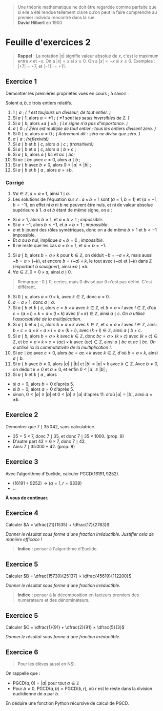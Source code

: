 > Une théorie mathématique ne doit être regardée comme parfaite que si elle a été rendue tellement claire qu’on peut la faire comprendre au premier individu rencontré dans la rue.  
> **David Hilbert** en 1900

# Feuille d'exercices 2

> **Rappel** : La notation $|x|$ signifie valeur absolue de $x$, c'est le maximum entre $x$ et $-x$. On a $|x| = x$ si $x\geqslant 0$. On a $|x| = -x$ si $x\leqslant 0$.
Exemples : $|+7| = +7$, et $|-11|=+11$.

## Exercice 1

Démontrer les premières propriétés vues en cours ; à savoir : 

Soient $a,b,c$ trois entiers relatifs.
1. $1\mid a$ ; _( $1$ est toujours un diviseur, de tout entier. )_
2. Si $a\mid 1$, alors $a=\pm 1$ ; _( $\pm1$ sont les seuls inversibles de $\mathbb{Z}$. )_
3. Si $a\mid b$, alors $\pm a\mid \pm b$ ; _( Le signe n'a pas d'importance. )_
4.  $a\mid 0$ ; _( Zéro est multiple de tout entier ; tous les entiers divisent zéro. )_
5.  Si $0\mid a$, alors $a=0$ ; _( Autrement dit : zéro ne divise que zéro. )_
6. $a\mid a$ ; _(réflexivité)_
7. Si $a\mid b$ et $b\mid c$, alors $a\mid c$ ; _(transitivité)_
8. Si $a\mid b$ et $a\mid c$, alors $a\mid b+c$ ; 
9. Si $a\mid b$, alors $a\mid bc$ et $ac\mid bc$;
10. Si  $ac\mid bc$ avec $c\neq 0$, alors $a\mid b$ ;
11. Si  $a\mid b$ avec $b\neq 0$, alors $0<|a| \leqslant |b|$ ;
12. Si  $a\mid b$ et $b\mid a$ , alors $a=\pm b$.

### Corrigé
1. $\forall a \in \mathbb Z, a = a×1$, ainsi $1\mid a$.
2. Les solutions de l'équation sur $\mathbb Z$ : $a×b = 1$ sont $(a=1, b=1)$ et $(a=-1, b=-1)$, en effet ni $a$ ni $b$ ne peuvent être nuls, et ni de valeur absolue supérieure à $1$. $a$ et $b$ étant de même signe, on a :
* Si $a>1$, alors $b\geqslant 1$, et $a×b>1$ ; *impossible*.
* Si $a<-1$, alors $b\leqslant -1$, et $a×b>1$ ; *impossible*.
* $a$ et $b$ jouent des rôles symétriques, donc on a de même $b>1$ et $b<-1$ impossible.
* Et $a$ ou $b$ nul, implique $a×b = 0$ ; *impossible*.
* Il ne reste que les cas $a=b=1$, et $a=b=-1$.
3. Si $a\mid b$, alors $b = a×k$ pour $k\in \mathbb Z$, on déduit $-b=-a×k$, mais aussi $-b=a×(-k)$, et encore $b=(-a)×k$, le tout avec $(-a)$ et $(-k)$ dans $\mathbb Z$ (*important à souligner*), ainsi $\pm a \mid \pm b$.
4. $\forall a\in\mathbb Z, 0=0×a$, ainsi $a\mid 0$.
> Remarque : $0\mid 0$, certes, mais $0$ divisé par $0$ n'est pas défini. C'est différent.
5. Si $0\mid a$, alors $a=0×k$, avec $k\in\mathbb Z$, donc $a=0$.
6. $a=a×1$, donc $a\mid a$.
7. Si $a\mid b$ et $b\mid c$, alors $c=b×k$ avec $k\in\mathbb Z$, et $b=a×l$ avec $l\in\mathbb Z$, d'où $c = (a×l)×k = a×(l×k)$ avec $(l×k)\in\mathbb Z$, ainsi $a\mid c$. *On a utilisé l'associativité de la multiplication.*
8. Si $a\mid b$ et $a\mid c$, alors $b=a×k$ avec $k\in\mathbb Z$, et $c=a×l$ avec $l\in\mathbb Z$, ainsi $b+c = a×k+a×l=a×(k+l)$, avec $(k+l)\in\mathbb Z$, ainsi $a\mid b+c$.
9. Si $a\mid b$, alors $b=a×k$ avec $k\in\mathbb Z$, donc $bc=a×(k×c)$ avec $(k×c)\in\mathbb Z$, et $bc = a×k×c = (ac)×k$ avec $(ac)\in\mathbb Z$, ainsi $a\mid bc$ et $ac\mid bc$. *On a utilisé ici la commutativité de la multiplication !.*
10. Si  $ac\mid bc$ avec $c\neq 0$, alors $bc=ac×k$ avec $k\in\mathbb Z$, d'où $b=a×k$, ainsi $a\mid b$.
11. Si  $a\mid b$ avec $b\neq 0$, alors $|a|\mid |b|$ et $|b| = |a| × k$ avec $k\in\mathbb Z$. Avec $b\neq 0$, on déduit $k\neq 0$ et $a\neq 0$, et enfin $0<|a| \leqslant |b|$ ;
12. Si  $a\mid b$ et $b\mid a$ , alors
* si $a=0$, alors $b=0$ d'après 5.
* si $b=0$, alors $a=0$ d'après 5.
* sinon, $0<|a| \leqslant |b|$ et $0<|b| \leqslant |a|$ d'après 11. d'où $|a|=|b|$, ainsi  $a=\pm b$.

## Exercice 2

Démontrer que $7 \mid 35\,042$, sans calculatrice.

* $35 = 5×7$, donc $7 \mid 35$, et donc $7 \mid 35×1000$. (prop. 9)
* D'autre part $42 = 6×7$, donc $7 \mid 42$.
* Ainsi $7 \mid 35\,000 +42$. (prop. 8)

## Exercice 3

Avec l'algorithme d'Euclide, calculer $\text{PGCD}(16191, 9252)$.

* $(16191÷9252) \rightarrow (q=1, r=6339)$
* ...

**À vous de continuer.**

## Exercice 4

Calculer $A = \dfrac{21}{1535} + \dfrac{17}{2763}$

*Donner le résultat sous forme d'une fraction irréductible. Justifier cela de manière efficace !*

> **Indice** : penser à l'algorithme d'Euclide.

## Exercice 5

Calculer $B = \dfrac{15730}{25137} × \dfrac{45619}{112200}$

*Donner le résultat sous forme d'une fraction irréductible.*

> **Indice** : penser à la décomposition en facteurs premiers des numérateurs et des dénominateurs.

## Exercice 5

Calculer $C = \dfrac{1}{91} + \dfrac{2}{91} × \dfrac{5}{3}$

*Donner le résultat sous forme d'une fraction irréductible.*

## Exercice 6
> Pour les élèves aussi en NSI.

On rappelle que : 
* $\text{PGCD}(a, 0) = |a|$ pour tout $a\in \mathbb Z$
* Pour $b\neq 0$, $\text{PGCD}(a, b) = \text{PGCD}(b, r)$, où $r$ est le reste dans la division euclidienne de $a$ par $b$.

En déduire une fonction Python récursive de calcul de $\text{PGCD}$.
